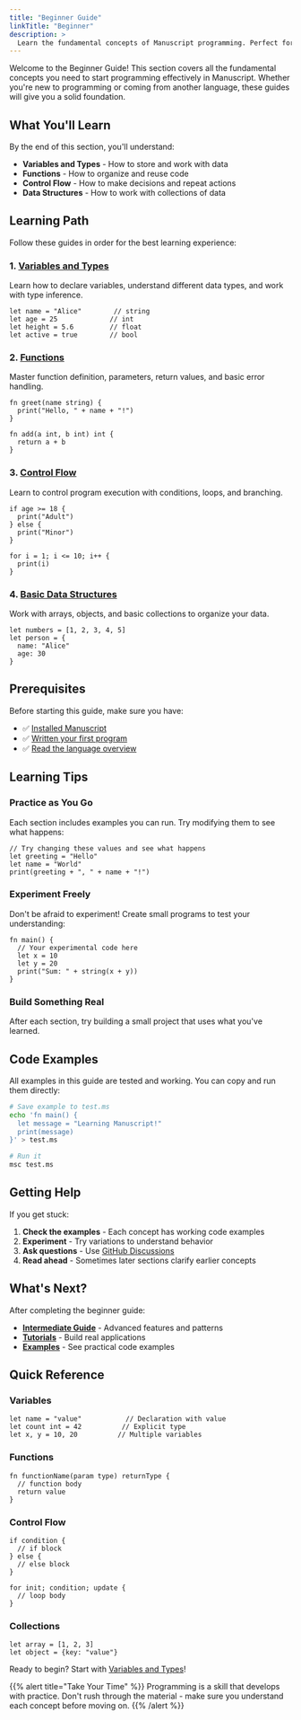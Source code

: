 ```yaml
---
title: "Beginner Guide"
linkTitle: "Beginner"
description: >
  Learn the fundamental concepts of Manuscript programming. Perfect for new programmers or those new to Manuscript.
---
```

Welcome to the Beginner Guide! This section covers all the fundamental concepts you need to start programming effectively in Manuscript. Whether you're new to programming or coming from another language, these guides will give you a solid foundation.

## What You'll Learn

By the end of this section, you'll understand:

- **Variables and Types** - How to store and work with data
- **Functions** - How to organize and reuse code
- **Control Flow** - How to make decisions and repeat actions
- **Data Structures** - How to work with collections of data

## Learning Path

Follow these guides in order for the best learning experience:

### 1. [Variables and Types](variables-and-types/)
Learn how to declare variables, understand different data types, and work with type inference.

```ms
let name = "Alice"        // string
let age = 25             // int
let height = 5.6         // float
let active = true        // bool
```

### 2. [Functions](functions/)
Master function definition, parameters, return values, and basic error handling.

```ms
fn greet(name string) {
  print("Hello, " + name + "!")
}

fn add(a int, b int) int {
  return a + b
}
```

### 3. [Control Flow](control-flow/)
Learn to control program execution with conditions, loops, and branching.

```ms
if age >= 18 {
  print("Adult")
} else {
  print("Minor")
}

for i = 1; i <= 10; i++ {
  print(i)
}
```

### 4. [Basic Data Structures](data-structures/)
Work with arrays, objects, and basic collections to organize your data.

```ms
let numbers = [1, 2, 3, 4, 5]
let person = {
  name: "Alice"
  age: 30
}
```

## Prerequisites

Before starting this guide, make sure you have:

- ✅ [Installed Manuscript](../getting-started/installation/)
- ✅ [Written your first program](../getting-started/first-program/)
- ✅ [Read the language overview](../getting-started/overview/)

## Learning Tips

### Practice as You Go
Each section includes examples you can run. Try modifying them to see what happens:

```ms
// Try changing these values and see what happens
let greeting = "Hello"
let name = "World"
print(greeting + ", " + name + "!")
```

### Experiment Freely
Don't be afraid to experiment! Create small programs to test your understanding:

```ms
fn main() {
  // Your experimental code here
  let x = 10
  let y = 20
  print("Sum: " + string(x + y))
}
```

### Build Something Real
After each section, try building a small project that uses what you've learned.

## Code Examples

All examples in this guide are tested and working. You can copy and run them directly:

```bash
# Save example to test.ms
echo 'fn main() {
  let message = "Learning Manuscript!"
  print(message)
}' > test.ms

# Run it
msc test.ms
```

## Getting Help

If you get stuck:

1. **Check the examples** - Each concept has working code examples
2. **Experiment** - Try variations to understand behavior
3. **Ask questions** - Use [GitHub Discussions](https://github.com/manuscript-lang/manuscript/discussions)
4. **Read ahead** - Sometimes later sections clarify earlier concepts

## What's Next?

After completing the beginner guide:

- **[Intermediate Guide](../intermediate/)** - Advanced features and patterns
- **[Tutorials](../tutorials/)** - Build real applications
- **[Examples](../examples/)** - See practical code examples

## Quick Reference

### Variables
```ms
let name = "value"           // Declaration with value
let count int = 42          // Explicit type
let x, y = 10, 20          // Multiple variables
```

### Functions
```ms
fn functionName(param type) returnType {
  // function body
  return value
}
```

### Control Flow
```ms
if condition {
  // if block
} else {
  // else block
}

for init; condition; update {
  // loop body
}
```

### Collections
```ms
let array = [1, 2, 3]
let object = {key: "value"}
```

Ready to begin? Start with [Variables and Types](variables-and-types/)!

{{% alert title="Take Your Time" %}}
Programming is a skill that develops with practice. Don't rush through the material - make sure you understand each concept before moving on.
{{% /alert %}} 